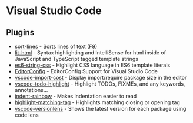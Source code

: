 # Visual Studio Code
## Plugins
* [sort-lines](https://marketplace.visualstudio.com/items?itemName=Tyriar.sort-lines) - Sorts lines of text (F9)
* [lit-html](https://marketplace.visualstudio.com/items?itemName=bierner.lit-html) - Syntax highlighting and IntelliSense for html inside of JavaScript and TypeScript tagged template strings
* [es6-string-css](https://marketplace.visualstudio.com/items?itemName=bashmish.es6-string-css) - Highlight CSS language in ES6 template literals
* [EditorConfig](https://marketplace.visualstudio.com/items?itemName=EditorConfig.EditorConfig) - EditorConfig Support for Visual Studio Code
* [vscode-import-cost](https://marketplace.visualstudio.com/items?itemName=wix.vscode-import-cost) - Display import/require package size in the editor
* [vscode-todo-highlight](https://marketplace.visualstudio.com/items?itemName=wayou.vscode-todo-highlight) - Highlight TODOs, FIXMEs, and any keywords, annotations...
* [indent-rainbow](https://marketplace.visualstudio.com/items?itemName=oderwat.indent-rainbow) - Makes indentation easier to read
* [highlight-matching-tag](https://marketplace.visualstudio.com/items?itemName=vincaslt.highlight-matching-tag) - Highlights matching closing or opening tag
* [vscode-versionlens](https://marketplace.visualstudio.com/items?itemName=pflannery.vscode-versionlens) - Shows the latest version for each package using code lens
